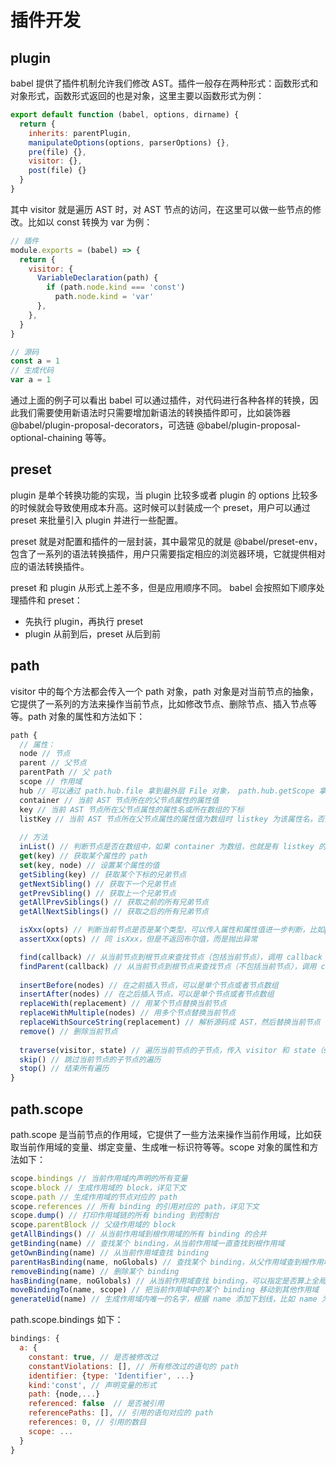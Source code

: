# 插件开发

## plugin
babel 提供了插件机制允许我们修改 AST。插件一般存在两种形式：函数形式和对象形式，函数形式返回的也是对象，这里主要以函数形式为例：
```js
export default function (babel, options, dirname) {
  return {
    inherits: parentPlugin,
    manipulateOptions(options, parserOptions) {},
    pre(file) {},
    visitor: {},
    post(file) {}
  }
}
```
其中 visitor 就是遍历 AST 时，对 AST 节点的访问，在这里可以做一些节点的修改。比如以 const 转换为 var 为例：
```js
// 插件
module.exports = (babel) => {
  return {
    visitor: {
      VariableDeclaration(path) {
        if (path.node.kind === 'const')
          path.node.kind = 'var'
      },
    },
  }
}

// 源码
const a = 1
// 生成代码
var a = 1
 ```

 通过上面的例子可以看出 babel 可以通过插件，对代码进行各种各样的转换，因此我们需要使用新语法时只需要增加新语法的转换插件即可，比如装饰器 @babel/plugin-proposal-decorators，可选链 @babel/plugin-proposal-optional-chaining 等等。

## preset
plugin 是单个转换功能的实现，当 plugin 比较多或者 plugin 的 options 比较多的时候就会导致使用成本升高。这时候可以封装成一个 preset，用户可以通过 preset 来批量引入 plugin 并进行一些配置。

preset 就是对配置和插件的一层封装，其中最常见的就是 @babel/preset-env， 包含了一系列的语法转换插件，用户只需要指定相应的浏览器环境，它就提供相对应的语法转换插件。

preset 和 plugin 从形式上差不多，但是应用顺序不同。 babel 会按照如下顺序处理插件和 preset：
  - 先执行 plugin，再执行 preset
  - plugin 从前到后，preset 从后到前

## path
visitor 中的每个方法都会传入一个 path 对象，path 对象是对当前节点的抽象，它提供了一系列的方法来操作当前节点，比如修改节点、删除节点、插入节点等等。path 对象的属性和方法如下：

```js
path {
  // 属性：
  node // 节点
  parent // 父节点
  parentPath // 父 path
  scope // 作用域
  hub // 可以通过 path.hub.file 拿到最外层 File 对象， path.hub.getScope 拿到最外层作用域，path.hub.getCode 拿到源码字符串
  container // 当前 AST 节点所在的父节点属性的属性值
  key // 当前 AST 节点所在父节点属性的属性名或所在数组的下标
  listKey // 当前 AST 节点所在父节点属性的属性值为数组时 listkey 为该属性名，否则为 undefined
  
  // 方法
  inList() // 判断节点是否在数组中，如果 container 为数组，也就是有 listkey 的时候，返回 true
  get(key) // 获取某个属性的 path
  set(key, node) // 设置某个属性的值
  getSibling(key) // 获取某个下标的兄弟节点
  getNextSibling() // 获取下一个兄弟节点
  getPrevSibling() // 获取上一个兄弟节点
  getAllPrevSiblings() // 获取之前的所有兄弟节点
  getAllNextSiblings() // 获取之后的所有兄弟节点

  isXxx(opts) // 判断当前节点是否是某个类型，可以传入属性和属性值进一步判断，比如path.isIdentifier({name: 'a'})
  assertXxx(opts) // 同 isXxx，但是不返回布尔值，而是抛出异常

  find(callback) // 从当前节点到根节点来查找节点（包括当前节点），调用 callback（传入 path）来决定是否终止查找
  findParent(callback) // 从当前节点到根节点来查找节点（不包括当前节点），调用 callback（传入 path）来决定是否终止查找
  
  insertBefore(nodes) // 在之前插入节点，可以是单个节点或者节点数组
  insertAfter(nodes) // 在之后插入节点，可以是单个节点或者节点数组
  replaceWith(replacement) // 用某个节点替换当前节点
  replaceWithMultiple(nodes) // 用多个节点替换当前节点
  replaceWithSourceString(replacement) // 解析源码成 AST，然后替换当前节点
  remove() // 删除当前节点
  
  traverse(visitor, state) // 遍历当前节点的子节点，传入 visitor 和 state（state 是不同节点间传递数据的方式）
  skip() // 跳过当前节点的子节点的遍历
  stop() // 结束所有遍历
}
```

## path.scope
path.scope 是当前节点的作用域，它提供了一些方法来操作当前作用域，比如获取当前作用域的变量、绑定变量、生成唯一标识符等等。scope 对象的属性和方法如下：

```js
scope.bindings // 当前作用域内声明的所有变量
scope.block // 生成作用域的 block，详见下文
scope.path // 生成作用域的节点对应的 path
scope.references // 所有 binding 的引用对应的 path，详见下文
scope.dump() // 打印作用域链的所有 binding 到控制台
scope.parentBlock // 父级作用域的 block
getAllBindings() // 从当前作用域到根作用域的所有 binding 的合并
getBinding(name) // 查找某个 binding，从当前作用域一直查找到根作用域
getOwnBinding(name) // 从当前作用域查找 binding
parentHasBinding(name, noGlobals) // 查找某个 binding，从父作用域查到根作用域，不包括当前作用域。可以通过 noGlobals 参数指定是否算上全局变量（比如console，不需要声明就可用），默认是 false
removeBinding(name) // 删除某个 binding
hasBinding(name, noGlobals) // 从当前作用域查找 binding，可以指定是否算上全局变量，默认是 false
moveBindingTo(name, scope) // 把当前作用域中的某个 binding 移动到其他作用域
generateUid(name) // 生成作用域内唯一的名字，根据 name 添加下划线，比如 name 为 a，会尝试生成 _a，如果被占用就会生成 __a，直到生成没有被使用的名字i
 ```

path.scope.bindings 如下：
```js
bindings: {
  a: {
    constant: true, // 是否被修改过
    constantViolations: [], // 所有修改过的语句的 path
    identifier: {type: 'Identifier', ...}
    kind:'const', // 声明变量的形式
    path: {node,...}
    referenced: false  // 是否被引用
    referencePaths: [], // 引用的语句对应的 path
    references: 0, // 引用的数目
    scope: ...
  }
}
```



